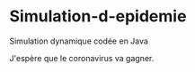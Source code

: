 # Simulation-d-epidemie


Simulation dynamique codée en Java

J'espère que le coronavirus va gagner.